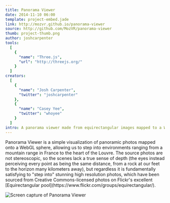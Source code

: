 ```yaml
---
title: Panorama Viewer
date: 2014-11-10 06:00
template: project-embed.jade
link: http://mozvr.github.io/panorama-viewer
source: http://github.com/MozVR/panorama-viewer
thumb: project-thumb.png
author: joshcarpenter
tools:
  [
    {
      "name": "Three.js",
      "url": "http://threejs.org/"
    }
  ]
creators:
  [
    {
      "name": "Josh Carpenter",
      "twitter": "joshcarpenter"
    },
    {
      "name": "Casey Yee",
      "twitter": "whoyee"
    }
  ]
intro: A panorama viewer made from equirectangular images mapped to a WebGL sphere that surrounds the user.
---
```


<p class="intro h2">Panorama Viewer is a simple visualization of panoramic photos mapped onto a WebGL sphere, allowing us to step into environments ranging from a mountain range in France to the heart of the Louvre. The source photos are not stereoscopic, so the scenes lack a true sense of depth (the eyes instead perceiving every point as being the same distance, from a rock at our feet to the horizon many kilometers away), but regardless it is fundamentally satisfying to "step into" stunning high resolution photos, which have been sourced from Creative Commons-licensed photos on Flickr's excellent [Equirectangular pool](https://www.flickr.com/groups/equirectangular/).</p> 

![Screen capture of Panorama Viewer](panorama-screencap-1.gif)